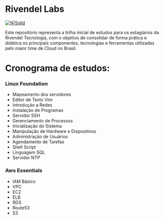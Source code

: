 # Rivendel Labs

[![N|Solid](https://cldup.com/dTxpPi9lDf.thumb.png)](https://www.rivendel.com.br)

Este repositório representa a trilha inicial de estudos para os estagiários da Rivendel Tecnologia, com o objetivo de consolidar de forma prática e didática os principais componentes, tecnologias e ferramentas utilizadas pelo maior time de Cloud no Brasil.

# Cronograma de estudos:

### Linux Foundation
  - Mapeamento dos servidores 
  - Editor de Texto Vim
  - Introdução a Redes
  - Instalação de Programas
  - Servidor SSH
  - Gerenciamento de Processos
  - Inicialização do Sistema
  - Manipulação de Hardware e Dispositivos
  - Administração de Usuários
  - Agendamento de Tarefas
  - Shell Script
  - Linguagem SQL
  - Servidor NTP

### Aws Essentials
  - IAM Básico
  - VPC
  - EC2
  - ELB
  - RDS
  - Route53
  - S3

